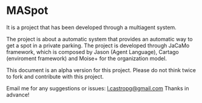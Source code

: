 # MASpot

It is a project that has been developed through a multiagent system.

The project is about a automatic system that provides an automatic way to get a spot in a private parking.
The project is developed through JaCaMo framework, which is composed by Jason (Agent Language), Cartago (enviroment framework)
and Moise+ for the organization model.

This document is an alpha version for this project. Please do not think twice to fork and contribute with this project.

Email me for any suggestions or issues: l.castropg@gmail.com
Thanks in advance!
